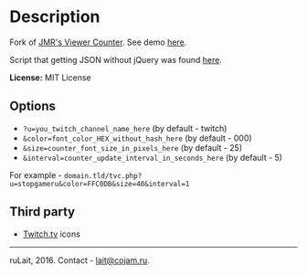 # Description
Fork of [JMR's Viewer Counter](https://www.reddit.com/r/Twitch/comments/2l5a28/showing_viewer_count_on_stream/clrodjn). See demo [here](https://rulait.ru/stuff/tvc/index.php?u=stopgameru&color=FFC0DB&size=40&interval=1).

Script that getting JSON without jQuery was found [here](https://stackoverflow.com/questions/14388452/).

**License:** MIT License

## Options

* `?u=you_twitch_channel_name_here` (by default - twitch)
* `&color=font_color_HEX_without_hash_here` (by default - 000)
* `&size=counter_font_size_in_pixels_here` (by default - 25)
* `&interval=counter_update_interval_in_seconds_here` (by default - 5)

For example - `domain.tld/tvc.php?u=stopgameru&color=FFC0DB&size=40&interval=1`

## Third party

* [Twitch.tv](http://www.twitch.tv) icons

---
ruLait, 2016. Contact - lait@cojam.ru.